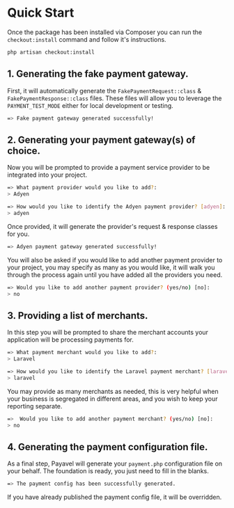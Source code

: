 # Quick Start

Once the package has been installed via Composer you can run the `checkout:install` command and follow it's instructions.

```bash
php artisan checkout:install
```

## 1. Generating the fake payment gateway.

First, it will automatically generate the `FakePaymentRequest::class` & `FakePaymentResponse::class` files. These files will allow you to leverage the `PAYMENT_TEST_MODE` either for local development or testing.

```bash
=> Fake payment gateway generated successfully!
```

## 2. Generating your payment gateway(s) of choice.

Now you will be prompted to provide a payment service provider to be integrated into your project.

```bash
=> What payment provider would you like to add?:
> Adyen

=> How would you like to identify the Adyen payment provider? [adyen]:
> adyen
```

Once provided, it will generate the provider's request & response classes for you.

```bash
=> Adyen payment gateway generated successfully!
```

You will also be asked if you would like to add another payment provider to your project, you may specify as many as you would like, it will walk you through the process again until you have added all the providers you need.

```bash
=> Would you like to add another payment provider? (yes/no) [no]:
> no
```

## 3. Providing a list of merchants.
In this step you will be prompted to share the merchant accounts your application will be processing payments for.

```bash
=> What payment merchant would you like to add?:
> Laravel

=> How would you like to identify the Laravel payment merchant? [laravel]:
> laravel
```
You may provide as many merchants as needed, this is very helpful when your business is segregated in different areas, and you wish to keep your reporting separate.

```bash
=>  Would you like to add another payment merchant? (yes/no) [no]:
> no
```

## 4. Generating the payment configuration file.
As a final step, Payavel will generate your `payment.php` configuration file on your behalf. The foundation is ready, you just need to fill in the blanks.

```bash
=> The payment config has been successfully generated.
```
If you have already published the payment config file, it will be overridden.
